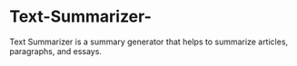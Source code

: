 # Text-Summarizer-
Text Summarizer is a summary generator that helps to summarize articles, paragraphs, and essays.

